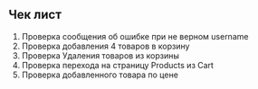 ## Чек лист
1. Проверка сообщения об ошибке при не верном username
2. Проверка добавления 4 товаров в корзину
3. Проверка Удаления товаров из корзины
4. Проверка перехода на страницу Products из Cart
5. Проверка добавленного товара по цене